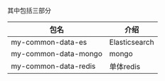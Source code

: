 其中包括三部分

包名  | 介绍 
 ---- | ----- 
my-common-data-es | Elasticsearch 
my-common-data-mongo | mongo 
my-common-data-redis | 单体redis
